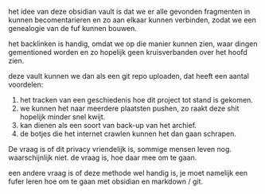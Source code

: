 het idee van deze obsidian vault is dat we er alle gevonden fragmenten in kunnen becomentarieren en zo aan elkaar kunnen verbinden, zodat we een genealogie van de fuf kunnen bouwen.

het backlinken is handig,
omdat we op die manier kunnen zien,
waar dingen gementioned worden
en zo hopelijk geen kruisverbanden over het hoofd zien.

deze vault kunnen we dan als een git repo uploaden, dat heeft een aantal voordelen:
1. het tracken van een geschiedenis hoe dit project tot stand is gekomen.
2. we kunnen het naar meerdere plaatsten pushen, zo raakt deze shit hopelijk minder snel kwijt.
3. kan dienen als een soort van back-up van het archief.
4. de botjes die het internet crawlen kunnen het dan gaan schrapen.

De vraag is of dit privacy vriendelijk is, sommige mensen leven nog.
waarschijnlijk niet. de vraag is, hoe daar mee om te gaan.

een andere vraag is of deze methode wel handig is, je moet namelijk een fufer leren hoe om te gaan met obsidian en markdown / git. 
